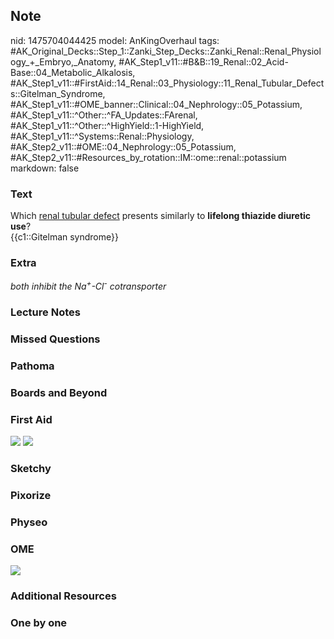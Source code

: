 ## Note
nid: 1475704044425
model: AnKingOverhaul
tags: #AK_Original_Decks::Step_1::Zanki_Step_Decks::Zanki_Renal::Renal_Physiology_+_Embryo,_Anatomy, #AK_Step1_v11::#B&B::19_Renal::02_Acid-Base::04_Metabolic_Alkalosis, #AK_Step1_v11::#FirstAid::14_Renal::03_Physiology::11_Renal_Tubular_Defects::Gitelman_Syndrome, #AK_Step1_v11::#OME_banner::Clinical::04_Nephrology::05_Potassium, #AK_Step1_v11::^Other::^FA_Updates::FArenal, #AK_Step1_v11::^Other::^HighYield::1-HighYield, #AK_Step1_v11::^Systems::Renal::Physiology, #AK_Step2_v11::#OME::04_Nephrology::05_Potassium, #AK_Step2_v11::#Resources_by_rotation::IM::ome::renal::potassium
markdown: false

### Text
<div>
  <div>
    Which <u>renal tubular defect</u> presents similarly to
    <b>lifelong thiazide diuretic use</b>?
  </div>
  <div>
    {{c1::Gitelman syndrome}}
  </div>
</div>

### Extra
<i>both inhibit the Na<sup>+</sup>-Cl<sup>-</sup> cotransporter</i>

### Lecture Notes


### Missed Questions


### Pathoma


### Boards and Beyond


### First Aid
<img src="tmpF0RVMB.png"> <img src="paste-251929896681714.jpg">

### Sketchy


### Pixorize


### Physeo


### OME
<div class="ome-widget">
  <a href=
  "https://onlinemeded.org/spa/nephrology/potassium/acquire?ref=anki">
  <img src="_OME_AnkiFlashcards_Lesson_3.png"></a>
</div>

### Additional Resources


### One by one

